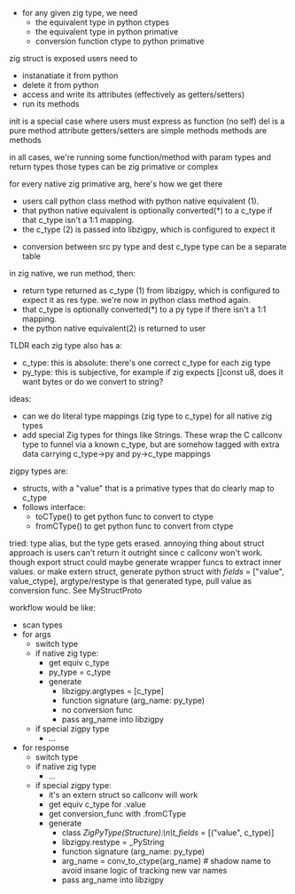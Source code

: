 - for any given zig type, we need
  - the equivalent type in python ctypes
  - the equivalent type in python primative
  - conversion function ctype to python primative


zig struct is exposed
users need to
- instanatiate it from python
- delete it from python
- access and write its attributes (effectively as getters/setters)
- run its methods

init is a special case where users must express as function (no self)
del is a pure method
attribute getters/setters are simple methods
methods are methods

in all cases, we're running some function/method with param types and return types
those types can be zig primative or complex

for every native zig primative arg, here's how we get there
- users call python class method with python native equivalent (1).
- that python native equivalent is optionally converted(*) to a c_type if that c_type isn't a 1:1 mapping.
- the c_type (2) is passed into libzigpy, which is configured to expect it

* conversion between src py type and dest c_type type can be a separate table

in zig native, we run method, then:
- return type returned as c_type (1) from libzigpy, which is configured to expect it as res type. we're now in python class method again.
- that c_type is optionally converted(*) to a py type if there isn't a 1:1 mapping.
- the python native equivalent(2) is returned to user

TLDR each zig type also has a:
- c_type: this is absolute: there's one correct c_type for each zig type
- py_type: this is subjective, for example if zig expects []const u8, does it want bytes or do we convert to string?

ideas:
- can we do literal type mappings (zig type to c_type) for all native zig types
- add special Zig types for things like Strings. These wrap the C callconv type to funnel via a known c_type, but are somehow tagged with extra data carrying c_type->py and py->c_type mappings


zigpy types are:
- structs, with a "value" that is a primative types that do clearly map to c_type
- follows interface:
  - toCType() to get python func to convert to ctype
  - fromCType() to get python func to convert from ctype

tried: type alias, but the type gets erased. annoying thing about struct approach is users can't return it outright since c callconv won't work. though export struct could maybe generate wrapper funcs to extract inner values. or make extern struct, generate python struct with _fields_ = ["value", value_ctype], argtype/restype is that generated type, pull value as conversion func. See MyStructProto

workflow would be like:
- scan types
- for args
  - switch type
  - if native zig type:
    - get equiv c_type
    - py_type = c_type
    - generate 
      - libzigpy.argtypes = [c_type]
      - function signature (arg_name: py_type)
      - no conversion func
      - pass arg_name into libzigpy
  - if special zigpy type
    - ...
- for response
  - switch type
  - if native zig type
    - ...
  - if special zigpy type:
    - it's an extern struct so callconv will work
    - get equiv c_type for .value
    - get conversion_func with .fromCType
    - generate
      - class _ZigPyType(Structure):\n\t_fields_ = [("value", c_type)]
      - libzigpy.restype = _PyString
      - function signature (arg_name: py_type)
      - arg_name = conv_to_ctype(arg_name) # shadow name to avoid insane logic of tracking new var names
      - pass arg_name into libzigpy